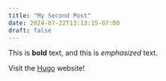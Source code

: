 ```yaml
---
title: "My Second Post"
date: 2024-07-22T13:13:15-07:00
draft: false
---
```


This is **bold** text, and this is *emphasized* text.

Visit the [Hugo](https://gohugo.io) website!